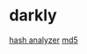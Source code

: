 # darkly


[hash analyzer](https://www.tunnelsup.com/hash-analyzer/)
[md5](https://md5decrypt.net/en/)